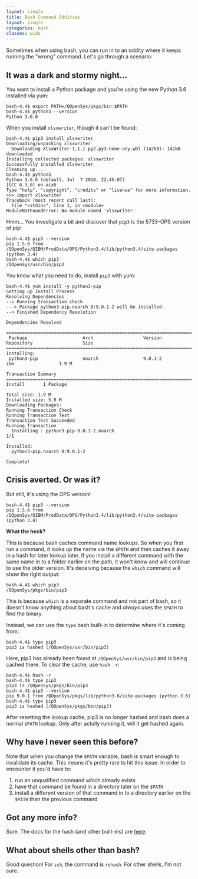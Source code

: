 ```yaml
---
layout: single
title: Bash Command Oddities
layout: single
categories: bash
classes: wide
---
```


Sometimes when using bash, you can run in to an oddity where it keeps running the "wrong" command. Let's go through a scenario:

## It was a dark and stormy night...

You want to install a Python package and you're using the new Python 3.6 installed via yum:

```text
bash-4.4$ export PATH=/QOpenSys/pkgs/bin:$PATH
bash-4.4$ python3 --version
Python 3.6.6
```

When you install `xlsxwriter`, though it can't be found:

```text
bash-4.4$ pip3 install xlsxwriter
Downloading/unpacking xlsxwriter
  Downloading XlsxWriter-1.1.1-py2.py3-none-any.whl (142kB): 142kB downloaded
Installing collected packages: xlsxwriter
Successfully installed xlsxwriter
Cleaning up...
bash-4.4$ python3
Python 3.6.6 (default, Jul  7 2018, 22:45:07) 
[GCC 6.3.0] on aix6
Type "help", "copyright", "credits" or "license" for more information.
>>> import xlsxwriter
Traceback (most recent call last):
  File "<stdin>", line 1, in <module>
ModuleNotFoundError: No module named 'xlsxwriter'
```

Hmm... You investigate a bit and discover that `pip3` is the 5733-OPS version of pip!

```text
bash-4.4$ pip3 --version
pip 1.5.6 from /QOpenSys/QIBM/ProdData/OPS/Python3.4/lib/python3.4/site-packages (python 3.4)
bash-4.4$ which pip3
/QOpenSys/usr/bin/pip3
```

You know what you need to do, install `pip3` with yum:

```text
bash-4.4$ yum install -y python3-pip
Setting up Install Process
Resolving Dependencies
--> Running transaction check
---> Package python3-pip.noarch 0:9.0.1-2 will be installed
--> Finished Dependency Resolution

Dependencies Resolved

===============================================================================================================
 Package                     Arch                   Version                  Repository                   Size
===============================================================================================================
Installing:
 python3-pip                 noarch                 9.0.1-2                  ibm                 1.9 M

Transaction Summary
===============================================================================================================
Install       1 Package

Total size: 1.9 M
Installed size: 5.9 M
Downloading Packages:
Running Transaction Check
Running Transaction Test
Transaction Test Succeeded
Running Transaction
  Installing : python3-pip-9.0.1-2.noarch                                                                  1/1 

Installed:
  python3-pip.noarch 0:9.0.1-2                                                                                 

Complete!
```

## Crisis averted. Or was it?

But still, it's using the OPS version!

```text
bash-4.4$ pip3 --version
pip 1.5.6 from /QOpenSys/QIBM/ProdData/OPS/Python3.4/lib/python3.4/site-packages (python 3.4)
```

**What the heck?**

This is because bash caches command name lookups. So when you first run a command, it looks up the name via the `$PATH` and then caches it away in a hash for later lookup later. If you install a different command with the same name in to a folder earlier on the path, it won't know and will continue to use the older version. It's deceiving because the `which` command will show the right output:

```text
bash-4.4$ which pip3
/QOpenSys/pkgs/bin/pip3
```

This is because `which` is a separate command and not part of bash, so it doesn't know anything about bash's cache and _always_ uses the `$PATH` to find the binary.

Instead, we can use the `type` bash built-in to determine where it's coming from:

```text
bash-4.4$ type pip3
pip3 is hashed (/QOpenSys/usr/bin/pip3)
```

Here, pip3 has already been found at `/QOpenSys/usr/bin/pip3` and is being cached there. To clear the cache, use `hash -r`:

```text
bash-4.4$ hash -r
bash-4.4$ type pip3
pip3 is /QOpenSys/pkgs/bin/pip3
bash-4.4$ pip3 --version
pip 9.0.1 from /QOpenSys/pkgs/lib/python3.6/site-packages (python 3.6)
bash-4.4$ type pip3
pip3 is hashed (/QOpenSys/pkgs/bin/pip3)
```

After resetting the lookup cache, pip3 is no longer hashed and bash does a normal `$PATH` lookup. Only after actully running it, will it get hashed again.

## Why have I never seen this before?

Note that when you change the `$PATH` variable, bash is smart enough to invalidate its cache. This means it's pretty rare to hit this issue. In order to encounter it you'd have to:
1) run an unqualified command which already exists
2) have that command be found in a directory later on the `$PATH`
3) install a different version of that command in to a directory earlier on the `$PATH` than the previous command

## Got any more info?

Sure. The docs for the hash (and other built-ins) are [here](https://www.gnu.org/software/bash/manual/html_node/Bourne-Shell-Builtins.html).

## What about shells other than bash?

Good question! For `zsh`, the command is `rehash`. For other shells, I'm not sure.

